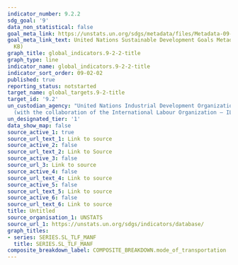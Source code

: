 ```yaml
---
indicator_number: 9.2.2
sdg_goal: '9'
data_non_statistical: false
goal_meta_link: https://unstats.un.org/sdgs/metadata/files/Metadata-09-02-02.pdf
goal_meta_link_text: United Nations Sustainable Development Goals Metadata (PDF 323
  KB)
graph_title: global_indicators.9-2-2-title
graph_type: line
indicator_name: global_indicators.9-2-2-title
indicator_sort_order: 09-02-02
published: true
reporting_status: notstarted
target_name: global_targets.9-2-title
target_id: '9.2'
un_custodian_agency: "United Nations Industrial Development Organization (UNIDO)\n\
  (with the collaboration of the International Labour Organization – ILO)"
un_designated_tier: '1'
data_show_map: false
source_active_1: true
source_url_text_1: Link to source
source_active_2: false
source_url_text_2: Link to Source
source_active_3: false
source_url_3: Link to source
source_active_4: false
source_url_text_4: Link to source
source_active_5: false
source_url_text_5: Link to source
source_active_6: false
source_url_text_6: Link to source
title: Untitled
source_organisation_1: UNSTATS
source_url_1: https://unstats.un.org/sdgs/indicators/database/
graph_titles:
- series: SERIES.SL_TLF_MANF
  title: SERIES.SL_TLF_MANF
composite_breakdown_label: COMPOSITE_BREAKDOWN.mode_of_transportation
---
```

